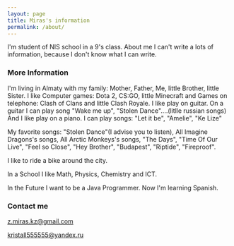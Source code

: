 ```yaml
---
layout: page
title: Miras's information
permalink: /about/
---
```


I'm student of NIS school in a 9's class. About me I can't write a lots of information, because I don't know what I can write.

### More Information

I'm living in Almaty with my family: Mother, Father, Me, little Brother, little Sister.
I like Computer games: Dota 2, CS:GO, little Minecraft and Games on telephone: Clash of Clans and little Clash Royale.
I like play on guitar. On a guitar I can play song "Wake me up", "Stolen Dance"....(litlle russian songs)
And I like play on a piano. I can play songs: "Let it be", "Amelie", "Ke Lize"

My favorite songs: "Stolen Dance"(I advise you to listen), All Imagine Dragons's songs, All Arctic Monkeys's songs, "The Days", 
"Time Of Our Live", "Feel so Close", "Hey Brother", "Budapest", "Riptide", "Fireproof".

I like to ride a bike around the city. 

In a School I like Math, Physics, Chemistry and ICT. 

In the Future I want to be a Java Programmer. Now I'm learning Spanish. 
### Contact me
[z.miras.kz@gmail.com](mailto:email@domain.com)


                                                               
[kristall555555@yandex.ru](mailto:email@domain.com)
